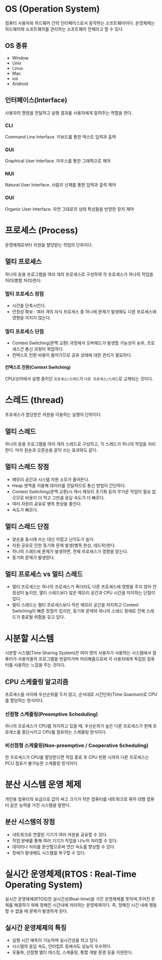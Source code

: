 # OS (Operation System)
컴퓨터 사용자와 하드웨어 간의 인터페이스로서 동작하는 소프트웨어이다.
운영체제는 하드웨어와 소프트웨어를 관리하는 소프트웨어 전체라고 할 수 있다.

## OS 종류
- Window
- Unix
- Linux
- Mac
- ios
- Android

## 인터페이스(Interface)
사용자의 명령을 전달하고 실행 결과를 사용자에게 알려주는 역할을 한다.

### CLI
Command Line Interface. 키보드를 통한 텍스트 입력과 출력
### GUI
Graphical User Interface. 마우스를 통한 그래픽으로 제어
### NUI
Natural User Interface. 사람의 신체를 통한 입력과 출력 제어
### OUI
Organic User Interface. 자연 그대로의 상태 특성들을 반영한 장치 제어

# 프로세스 (Process)
운영체제로부터 자원을 할당받는 작업의 단위이다. 

## 멀티 프로세스 
하나의 응용 프로그램을 여러 개의 프로세스로 구성하여 각 프로세스가 하나의 작업을 처리(병렬 처리)한다.

### 멀티 프로세스 장점
- 시간을 단축시킨다.
- 안정성 확보 : 여러 개의 자식 프로세스 중 하나에 문제가 발생해도 다른 프로세스에 영향을 끼치지 않는다.

### 멀티 프로세스 단점 
- Context Switching(문맥 교환) 과정에서 오버헤드가 발생할 가능성이 농후, 프로세스간 통신 과정이 복잡하다.
- 컨텍스트 전환 비용이 들어가므로 공유 상태에 대한 관리가 필요하다.

#### 컨텍스트 전환(Context Switching)
CPU/코어에서 실행 중이던 `프로세스/스레드`가 `다른 프로세스/스레드`로 교체되는 것이다.

# 스레드 (thread)
프로세스가 할당받은 자원을 이용하는 실행의 단위이다.

## 멀티 스레드
하나의 응용 프로그램을 여러 개의 스레드로 구성하고, 각 스레드가 하나의 작업을 처리한다.
마치 왼손과 오른손을 같이 쓰는 효과와도 같다.

## 멀티 스레드 장점
- 메모리 공간과 시스템 자원 소모가 줄어든다.
- Heap 영역을 이용해 데이터를 전달하므로 통신 방법이 간단하다.
- Context Switching(문맥 교환)시 캐시 메모리 초기화 등의 무거운 작업이 필요 없으므로 비용이 더 적고 그만큼 응답 속도가 더 빠르다.
- 여러 자원의 공유로 병목 현상을 줄인다.
- 속도가 빠르다.

## 멀티 스레드 단점
- 양손을 동시에 쓰는 대신 어렵고 난이도가 높다.
- 자원 공유로 인한 동기화 문제 발생(병목 현상, 데드락)한다.
- 하나의 스레드에 문제가 발생하면, 전체 프로세스가 영향을 받는다.
- 동기화 문제가 발생한다.
  
## 멀티 프로세스 vs 멀티 스레드
- 멀티 프로세스는 하나의 프로세스가 죽더라도 다른 프로세스에 영향을 주지 않아 안정성이 높지만, 멀티 스레드보다 많은 메모리 공간과 CPU 시간을 차지하는 단점이 있다.
- 멀티 스레드는 멀티 프로세스보다 작은 메모리 공간을 차지하고 Context Switching이 빠른 장점이 있지만, 동기화 문제와 하나의 스레드 장애로 전체 스레드가 종료될 위험을 갖고 있다.

# 시분할 시스템
시분할 시스템(Time Sharing System)은 여러 명의 사용자가 사용하는 시스템에서 컴퓨터가 사용자들의 프로그램을 번갈아가며 처리해줌으로써 각 사용자에게 독립된 컴퓨터를 사용하는 느낌을 주는 것이다.

## CPU 스케줄링 알고리즘
프로세스들 사이에 우선순위를 두지 않고, 순서대로 시간단위(Time Quantum)로 CPU를 할당하는 방식이다.

### 선점형 스케줄링(Preemptive Scheduling)
하나의 프로세스가 CPU를 차지하고 있을 때, 우선순위가 높은 다른 프로세스가 현재 프로세스를 중단시키고 CPU를 점유하는 스케줄링 방식이다.

### 비선점형 스케줄링(Non-preemptive / Cooperative Scheduling) 
한 프로세스가 CPU를 할당받으면 작업 종료 후 CPU 반환 시까지 다른 프로세스는 PCU 점유가 불가능한 스케줄링 방식이다.

# 분산 시스템 운영 체제
개인용 컴퓨터의 보급으로 값이 싸고 크기가 작은 컴퓨터를 네트워크로 묶어 대형 컴퓨터 같은 능력을 가진 시스템을 말한다.

## 분산 시스템의 장점
- 네트워크로 연결된 기기가 여러 자원을 공유할 수 있다.
- 작업 분배를 통해 여러 기기가 작업을 나누어 처리할 수 있다.
- 데이터나 처리를 분산함으로써 연산 속도를 향상할 수 있다.
- 장애가 발생해도 시스템을 복구할 수 있다.

# 실시간 운영체제(RTOS : Real-Time Operating System)
실시간 운영체제(RTOS)란 실시간성(Real-time)을 가진 운영체제를 뜻하며,주어진 문제를 해결하기 위해 정해진 시간내에 처리하는 운영체제이다.
즉, 정해진 시간 내에 행동할 수 없을 때 문제가 발생하게 된다.

## 실시간 운영체제의 특징
- 실행 시간 예측이 가능하며 실시간성을 띄고 있다.
- 시스템의 응답 속도, 인터럽트 등에서도 성능이 우수하다.
- 모듈화, 선점형 멀티 태스킹, 스케줄링, 통합 개발 환경 등을 지원한다.